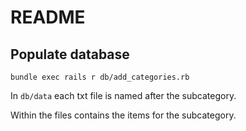 # README

## Populate database
`bundle exec rails r db/add_categories.rb`

In `db/data` each txt file is named after the subcategory.

Within the files contains the items for the subcategory.
